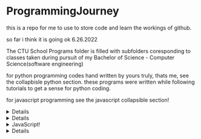# ProgrammingJourney

this is a repo for me to use to store code and learn the workings of github.

so far i think it is going ok  6.26.2022

The CTU School Programs folder is filled with subfolders coresponding to classes taken during pursuit of my Bachelor of Science - Computer Science(software engineering)

for python programming codes hand written by yours truly, thats me, see the collapbisle python section.  these programs were written while following tutorials to get a sense for python coding.

for javascript programming see the javascript collapsible section!

<details>

    <summary>CTU Schoolwork</summary>

## CTU Schoolwork courses

    1. Big Data Anylytics
        * Unit 2 - Tweet empty spcae remover
        * Unit 3 - Dictionary creation with keys
        * Unit 4 - AI teaching and testing using diabetes data
        * Unit 5 - KnearestNeighbors using zipcode demographics

    2. C++
        * 

    3. Computer Algorithms
        * 2.1 - Quicksort using pivots
        * 2.2 - Binary Sort
        * 3.1 - Inorder and Preorder node traversal
        * 3.2 - Graphed shortest path transversal
        * 4.2 - Javascript linked list search
        * 5.1 - Optimal Tree Search
        * 5.2 - Traveling salesman problem solution

    4. Computer Architecture
        * Word Doc with final project

    5. Fundamentals of Software Design
        * Use Case diagrams for various programs

    6. Intro to Data Structures
        * Boarding Queue
        * BookID system
        * BubbleSort
        * Customer list with address
        * Employee salary calculations
        * Node_ordering
        * Node with linked lists
        * Node Tree
        * Root Node Sort

    7. Intro to Website Design
        * Entire final project for custom created resume website

    8. Machine Learning
        * Jupiter Notebooks using testtrainsplits for data sets

    9. Object Oriented Methods
        * use case diagrams


</details>


<details>

    <summary>Python!</summary>

## Python programs so far:

    1.Games: All in games folder, then branch into own folders for game files.
        * madlibs - enter the prompts and read out a small madlib!
        * guessing game(computer) - guess a random number generated by the computer!
        * guessing game(user) - give the computer hints to try to guess your number!
        * rock, paper, scissors - play against the computer in RPS!
        * hangman - play a game of hangman using the provided word list!
        * tictactoe - play tictactoe with logic! includes a unbeatable computer palyer using minmax eo ensure it doenst lose.
        * Minesweeper - command line version with selectable board size and number of bombs!
        * Pong - use turtles to paly pong. w/s for left, Up/Down for right.
        * Snake - play a block snake game with arrow keys.

    2. AI learning
        * BinarySearch - basics showing binary search
        * RidgeRegression - basic ridge regression to use on dataframes

    3. Everyday use projects
        * Youtube video downloader
        * Finance Automation

    4. Weekend projects
        * july 18 - 

</details>

<details>

  <summary>JavaScript!</summary>
  
  ## Javascript programs so far

    1. Games
        * Rock Paper Scissors! - play against teh computer random generated results.
        * Memory Game! - flip tiles to view pictures underneath. match them to clear the board.
        * Connect 4 - standard connect 4 game
</details>


<details>

    <summary>Devops</summary>

  ## DevOps Development

    1. ToolKit


</details>

